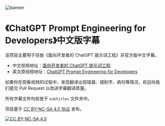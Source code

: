 ![banner](https://user-images.githubusercontent.com/42373389/235295056-fc1d7ba7-112d-45e8-a56f-b8cf68d9fa31.png)

# 《ChatGPT Prompt Engineering for Developers》中文版字幕

该项目主要用于存放《面向开发者的 ChatGPT 提示词工程》非官方版中文字幕。

- 中文视频地址：[面向开发者的 ChatGPT 提示词工程](https://space.bilibili.com/15467823/channel/seriesdetail?sid=3247315&ctype=0)
- 英文原视频地址：[ChatGPT Prompt Engineering for Developers](https://learn.deeplearning.ai/chatgpt-prompt-eng/lesson/1/lesson_1)

如果你在观看视频的过程中，发现翻译出现错漏、错别字、病句等情况，欢迎向我们提交 Pull Request 以改进字幕翻译质量。

所有字幕文件均存放于 `subtitles` 文件夹中。

项目基于 [CC BY-NC-SA 4.0 协议](https://creativecommons.org/licenses/by-nc-sa/4.0/deed.zh) 发布。

[![CC BY-NC-SA 4.0][cc-by-nc-sa-image]][cc-by-nc-sa]

[cc-by-nc-sa]: http://creativecommons.org/licenses/by-nc-sa/4.0/
[cc-by-nc-sa-image]: https://licensebuttons.net/l/by-nc-sa/4.0/88x31.png
[cc-by-nc-sa-shield]: https://img.shields.io/badge/License-CC%20BY--NC--SA%204.0-lightgrey.svg